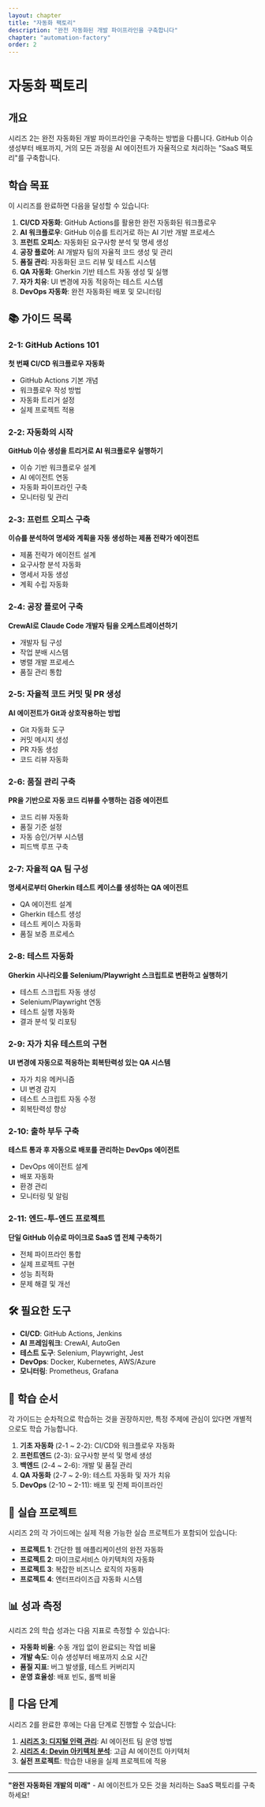 ```yaml
---
layout: chapter
title: "자동화 팩토리"
description: "완전 자동화된 개발 파이프라인을 구축합니다"
chapter: "automation-factory"
order: 2
---
```


# 자동화 팩토리

## 개요

시리즈 2는 완전 자동화된 개발 파이프라인을 구축하는 방법을 다룹니다. GitHub 이슈 생성부터 배포까지, 거의 모든 과정을 AI 에이전트가 자율적으로 처리하는 "SaaS 팩토리"를 구축합니다.

## 학습 목표

이 시리즈를 완료하면 다음을 달성할 수 있습니다:

1. **CI/CD 자동화**: GitHub Actions를 활용한 완전 자동화된 워크플로우
2. **AI 워크플로우**: GitHub 이슈를 트리거로 하는 AI 기반 개발 프로세스
3. **프런트 오피스**: 자동화된 요구사항 분석 및 명세 생성
4. **공장 플로어**: AI 개발자 팀의 자율적 코드 생성 및 관리
5. **품질 관리**: 자동화된 코드 리뷰 및 테스트 시스템
6. **QA 자동화**: Gherkin 기반 테스트 자동 생성 및 실행
7. **자가 치유**: UI 변경에 자동 적응하는 테스트 시스템
8. **DevOps 자동화**: 완전 자동화된 배포 및 모니터링

## 📚 가이드 목록

### 2-1: GitHub Actions 101
**첫 번째 CI/CD 워크플로우 자동화**

- GitHub Actions 기본 개념
- 워크플로우 작성 방법
- 자동화 트리거 설정
- 실제 프로젝트 적용

### 2-2: 자동화의 시작
**GitHub 이슈 생성을 트리거로 AI 워크플로우 실행하기**

- 이슈 기반 워크플로우 설계
- AI 에이전트 연동
- 자동화 파이프라인 구축
- 모니터링 및 관리

### 2-3: 프런트 오피스 구축
**이슈를 분석하여 명세와 계획을 자동 생성하는 제품 전략가 에이전트**

- 제품 전략가 에이전트 설계
- 요구사항 분석 자동화
- 명세서 자동 생성
- 계획 수립 자동화

### 2-4: 공장 플로어 구축
**CrewAI로 Claude Code 개발자 팀을 오케스트레이션하기**

- 개발자 팀 구성
- 작업 분배 시스템
- 병렬 개발 프로세스
- 품질 관리 통합

### 2-5: 자율적 코드 커밋 및 PR 생성
**AI 에이전트가 Git과 상호작용하는 방법**

- Git 자동화 도구
- 커밋 메시지 생성
- PR 자동 생성
- 코드 리뷰 자동화

### 2-6: 품질 관리 구축
**PR을 기반으로 자동 코드 리뷰를 수행하는 검증 에이전트**

- 코드 리뷰 자동화
- 품질 기준 설정
- 자동 승인/거부 시스템
- 피드백 루프 구축

### 2-7: 자율적 QA 팀 구성
**명세서로부터 Gherkin 테스트 케이스를 생성하는 QA 에이전트**

- QA 에이전트 설계
- Gherkin 테스트 생성
- 테스트 케이스 자동화
- 품질 보증 프로세스

### 2-8: 테스트 자동화
**Gherkin 시나리오를 Selenium/Playwright 스크립트로 변환하고 실행하기**

- 테스트 스크립트 자동 생성
- Selenium/Playwright 연동
- 테스트 실행 자동화
- 결과 분석 및 리포팅

### 2-9: 자가 치유 테스트의 구현
**UI 변경에 자동으로 적응하는 회복탄력성 있는 QA 시스템**

- 자가 치유 메커니즘
- UI 변경 감지
- 테스트 스크립트 자동 수정
- 회복탄력성 향상

### 2-10: 출하 부두 구축
**테스트 통과 후 자동으로 배포를 관리하는 DevOps 에이전트**

- DevOps 에이전트 설계
- 배포 자동화
- 환경 관리
- 모니터링 및 알림

### 2-11: 엔드-투-엔드 프로젝트
**단일 GitHub 이슈로 마이크로 SaaS 앱 전체 구축하기**

- 전체 파이프라인 통합
- 실제 프로젝트 구현
- 성능 최적화
- 문제 해결 및 개선

## 🛠️ 필요한 도구

- **CI/CD**: GitHub Actions, Jenkins
- **AI 프레임워크**: CrewAI, AutoGen
- **테스트 도구**: Selenium, Playwright, Jest
- **DevOps**: Docker, Kubernetes, AWS/Azure
- **모니터링**: Prometheus, Grafana

## 📖 학습 순서

각 가이드는 순차적으로 학습하는 것을 권장하지만, 특정 주제에 관심이 있다면 개별적으로도 학습 가능합니다.

1. **기초 자동화** (2-1 ~ 2-2): CI/CD와 워크플로우 자동화
2. **프런트엔드** (2-3): 요구사항 분석 및 명세 생성
3. **백엔드** (2-4 ~ 2-6): 개발 및 품질 관리
4. **QA 자동화** (2-7 ~ 2-9): 테스트 자동화 및 자가 치유
5. **DevOps** (2-10 ~ 2-11): 배포 및 전체 파이프라인

## 🎯 실습 프로젝트

시리즈 2의 각 가이드에는 실제 적용 가능한 실습 프로젝트가 포함되어 있습니다:

- **프로젝트 1**: 간단한 웹 애플리케이션의 완전 자동화
- **프로젝트 2**: 마이크로서비스 아키텍처의 자동화
- **프로젝트 3**: 복잡한 비즈니스 로직의 자동화
- **프로젝트 4**: 엔터프라이즈급 자동화 시스템

## 📊 성과 측정

시리즈 2의 학습 성과는 다음 지표로 측정할 수 있습니다:

- **자동화 비율**: 수동 개입 없이 완료되는 작업 비율
- **개발 속도**: 이슈 생성부터 배포까지 소요 시간
- **품질 지표**: 버그 발생률, 테스트 커버리지
- **운영 효율성**: 배포 빈도, 롤백 비율

## 🚀 다음 단계

시리즈 2를 완료한 후에는 다음 단계로 진행할 수 있습니다:

1. **[시리즈 3: 디지털 인력 관리](../series-3/)**: AI 에이전트 팀 운영 방법
2. **[시리즈 4: Devin 아키텍처 분석](../series-4/)**: 고급 AI 에이전트 아키텍처
3. **실전 프로젝트**: 학습한 내용을 실제 프로젝트에 적용

---

**"완전 자동화된 개발의 미래"** - AI 에이전트가 모든 것을 처리하는 SaaS 팩토리를 구축하세요!
